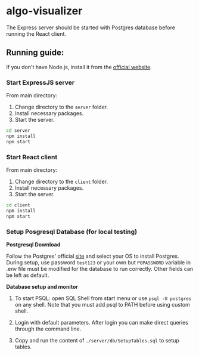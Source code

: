 # algo-visualizer

The Express server should be started with Postgres database before running the React client.

## **Running guide**:

If you don't have Node.js, install it from the [official website](https://nodejs.org/en/).

### **Start ExpressJS server**

From main directory:

1. Change directory to the `server` folder.
2. Install necessary packages.
3. Start the server.

```bash
cd server
npm install
npm start
```

### **Start React client**

From main directory:

1. Change directory to the `client` folder.
2. Install necessary packages.
3. Start the server.

```bash
cd client
npm install
npm start
```

### **Setup Posgresql Database** (for local testing)

**Postgresql Download**

Follow the Postgres' official [site](https://www.postgresql.org/download/) and select your OS to install Postgres. During setup, use password `test123` or your own but `PGPASSWORD` variable in .env file must be modified for the database to run correctly. Other fields can be left as default.

**Database setup and monitor**

1. To start PSQL: open SQL Shell from start menu or use `psql -U postgres` on any shell. Note that you must add psql to PATH before using custom shell.

2. Login with default parameters. After login you can make direct queries through the command line.

3. Copy and run the content of `./server/db/SetupTables.sql` to setup tables.

